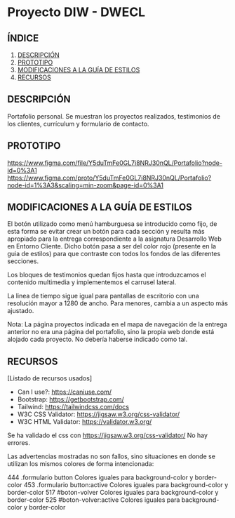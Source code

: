 # Proyecto DIW - DWECL

## ÍNDICE
1. [DESCRIPCIÓN](#id1)
2. [PROTOTIPO](#id2)
3. [MODIFICACIONES A LA GUÍA DE ESTILOS](#id3)
4. [RECURSOS](#id4)

## DESCRIPCIÓN<a name="id1"></a>
Portafolio personal.
Se muestran los proyectos realizados, testimonios de los clientes, currículum y formulario de contacto.

## PROTOTIPO<a name="id2"></a>
https://www.figma.com/file/Y5duTmFe0GL7i8NRJ30nQL/Portafolio?node-id=0%3A1
https://www.figma.com/proto/Y5duTmFe0GL7i8NRJ30nQL/Portafolio?node-id=1%3A3&scaling=min-zoom&page-id=0%3A1


## MODIFICACIONES A LA GUÍA DE ESTILOS<a name="id3"></a>
El botón utilizado como menú hamburguesa se introducido como fijo, de esta forma se evitar crear un botón para cada sección y resulta más apropiado para la entrega correspondiente a la asignatura Desarrollo Web en Entorno Cliente.
Dicho botón pasa a ser del color rojo (presente en la guia de estilos) para que contraste con todos los fondos de las diferentes secciones.

Los bloques de testimonios quedan fijos hasta que introduzcamos el contenido multimedia y implementemos el carrusel lateral.

La linea de tiempo sigue igual para pantallas de escritorio con una resolución mayor a 1280 de ancho. Para menores, cambia a un aspecto más ajustado.

Nota: La página proyectos indicada en el mapa de navegación de la entrega anterior no era una página del portafolio, sino la propia web donde está alojado cada proyecto.
No debería haberse indicado como tal.

## RECURSOS<a name="id4"></a>
[Listado de recursos usados]

- Can I use?: https://caniuse.com/
- Bootstrap: https://getbootstrap.com/
- Tailwind: https://tailwindcss.com/docs
- W3C CSS Validator: https://jigsaw.w3.org/css-validator/
- W3C HTML Validator: https://validator.w3.org/


Se ha validado el css con https://jigsaw.w3.org/css-validator/
No hay errores.

Las advertencias mostradas no son fallos, sino situaciones en donde se utilizan los mismos colores de forma intencionada:

444	.formulario button	Colores iguales para background-color y border-color
453	.formulario button:active	Colores iguales para background-color y border-color
517	#boton-volver	Colores iguales para background-color y border-color
525	#boton-volver:active	Colores iguales para background-color y border-color

